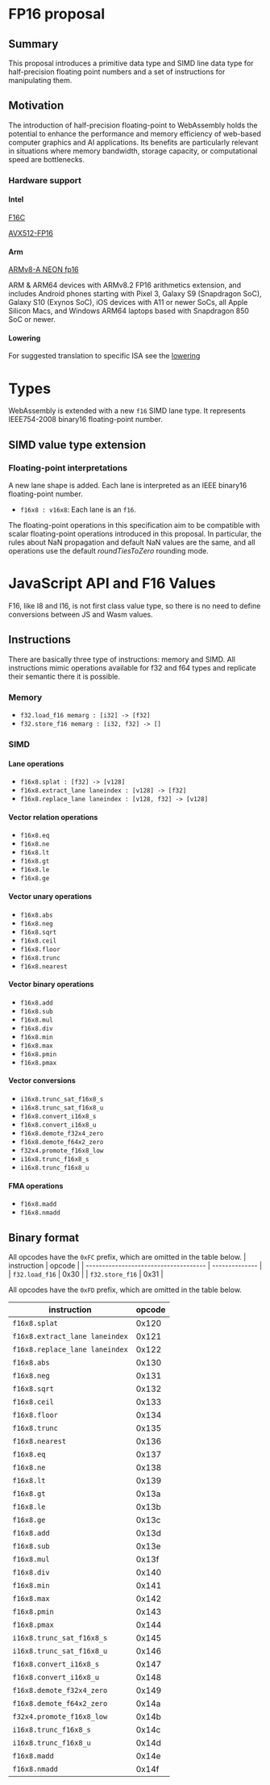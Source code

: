 # FP16 proposal

## Summary

This proposal introduces a primitive data type and SIMD line data type
for half-precision floating point numbers and a set of instructions for
manipulating them.

## Motivation

The introduction of half-precision floating-point to WebAssembly holds
the potential to enhance the performance and memory efficiency of web-based
computer graphics and AI applications. Its benefits are particularly relevant
in situations where memory bandwidth, storage capacity,
or computational speed are bottlenecks.

### Hardware support
#### Intel
[F16C](https://en.wikipedia.org/wiki/F16C)

[AVX512-FP16](https://networkbuilders.intel.com/solutionslibrary/intel-avx-512-fp16-instruction-set-for-intel-xeon-processor-based-products-technology-guide)

#### Arm
[ARMv8-A NEON fp16](https://developer.arm.com/documentation/den0024/a/AArch64-Floating-point-and-NEON/NEON-and-Floating-Point-architecture/Floating-point)

ARM & ARM64 devices with ARMv8.2 FP16 arithmetics extension, and includes Android phones starting with Pixel 3, Galaxy S9 (Snapdragon SoC), Galaxy S10 (Exynos SoC), iOS devices with A11 or newer SoCs, all Apple Silicon Macs, and Windows ARM64 laptops based with Snapdragon 850 SoC or newer.

#### Lowering
For suggested translation to specific ISA see the [lowering](proposals/half-precision/Lowering.md)

# Types

WebAssembly is extended with a new `f16` SIMD lane type.
It represents IEEE754-2008 binary16 floating-point number.

## SIMD value type extension

### Floating-point interpretations

A new lane shape is added. Each lane is interpreted as an IEEE binary16 floating-point number.

* `f16x8 : v16x8`: Each lane is an `f16`.

The floating-point operations in this specification aim to be compatible with scalar
floating-point operations introduced in this proposal. In particular, the rules about
NaN propagation and default NaN values are the same, and all operations use the
default *roundTiesToZero* rounding mode.

# JavaScript API and F16 Values

F16, like I8 and I16, is not first class value type, so there is no need
to define conversions between JS and Wasm values.

## Instructions

There are basically three type of instructions: memory and SIMD.
All instructions mimic operations available for f32 and f64 types and
replicate their semantic there it is possible.

### Memory

* `f32.load_f16 memarg : [i32] -> [f32]`
* `f32.store_f16 memarg : [i32, f32] -> []`

### SIMD

#### Lane operations

* `f16x8.splat : [f32] -> [v128]`
* `f16x8.extract_lane laneindex : [v128] -> [f32]`
* `f16x8.replace_lane laneindex : [v128, f32] -> [v128]`

#### Vector relation operations

* `f16x8.eq`
* `f16x8.ne`
* `f16x8.lt`
* `f16x8.gt`
* `f16x8.le`
* `f16x8.ge`

#### Vector unary operations

* `f16x8.abs`
* `f16x8.neg`
* `f16x8.sqrt`
* `f16x8.ceil`
* `f16x8.floor`
* `f16x8.trunc`
* `f16x8.nearest`

#### Vector binary operations

* `f16x8.add`
* `f16x8.sub`
* `f16x8.mul`
* `f16x8.div`
* `f16x8.min`
* `f16x8.max`
* `f16x8.pmin`
* `f16x8.pmax`

#### Vector conversions

* `i16x8.trunc_sat_f16x8_s`
* `i16x8.trunc_sat_f16x8_u`
* `f16x8.convert_i16x8_s`
* `f16x8.convert_i16x8_u`
* `f16x8.demote_f32x4_zero`
* `f16x8.demote_f64x2_zero`
* `f32x4.promote_f16x8_low`
* `i16x8.trunc_f16x8_s`
* `i16x8.trunc_f16x8_u`

#### FMA operations
* `f16x8.madd`
* `f16x8.nmadd`

## Binary format
All opcodes have the `0xFC` prefix, which are omitted in the table below.
| instruction                           | opcode         |
| ------------------------------------- | -------------- |
| `f32.load_f16`                        | 0x30           |
| `f32.store_f16`                       | 0x31           |

All opcodes have the `0xFD` prefix, which are omitted in the table below.

| instruction                           | opcode         |
| ------------------------------------- | -------------- |
| `f16x8.splat`                         | 0x120          |
| `f16x8.extract_lane laneindex`        | 0x121          |
| `f16x8.replace_lane laneindex`        | 0x122          |
| `f16x8.abs`                           | 0x130          |
| `f16x8.neg`                           | 0x131          |
| `f16x8.sqrt`                          | 0x132          |
| `f16x8.ceil`                          | 0x133          |
| `f16x8.floor`                         | 0x134          |
| `f16x8.trunc`                         | 0x135          |
| `f16x8.nearest`                       | 0x136          |
| `f16x8.eq`                            | 0x137          |
| `f16x8.ne`                            | 0x138          |
| `f16x8.lt`                            | 0x139          |
| `f16x8.gt`                            | 0x13a          |
| `f16x8.le`                            | 0x13b          |
| `f16x8.ge`                            | 0x13c          |
| `f16x8.add`                           | 0x13d          |
| `f16x8.sub`                           | 0x13e          |
| `f16x8.mul`                           | 0x13f          |
| `f16x8.div`                           | 0x140          |
| `f16x8.min`                           | 0x141          |
| `f16x8.max`                           | 0x142          |
| `f16x8.pmin`                          | 0x143          |
| `f16x8.pmax`                          | 0x144          |
| `i16x8.trunc_sat_f16x8_s`             | 0x145          |
| `i16x8.trunc_sat_f16x8_u`             | 0x146          |
| `f16x8.convert_i16x8_s`               | 0x147          |
| `f16x8.convert_i16x8_u`               | 0x148          |
| `f16x8.demote_f32x4_zero`             | 0x149          |
| `f16x8.demote_f64x2_zero`             | 0x14a          |
| `f32x4.promote_f16x8_low`             | 0x14b          |
| `i16x8.trunc_f16x8_s`                 | 0x14c          |
| `i16x8.trunc_f16x8_u`                 | 0x14d          |
| `f16x8.madd`                          | 0x14e          |
| `f16x8.nmadd`                         | 0x14f          |
